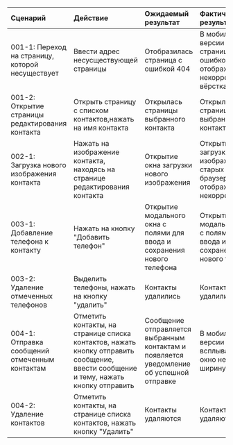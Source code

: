 |Сценарий|Действие|Ожидаемый результат|Фактический результат| Оценка|
|:---|:---|:---|:---|:---|
|001-1: Переход на страницу, которой несуществует| Ввести адрес несусществующей страницы| Отобразилась страница с ошибкой 404|В мобильной версии сайта страница с ошибкой 404 отображается некорректно(едет вёрстка)|70%|
|001-2: Открытие страницы редактирования контакта| Открыть страницу с списком контактов,нажать на имя контакта|Открылась страницы выбранного контакта |Открылась страницы выбранного контакта|100%|
|002-1: Загрузка нового изображения контакта| Нажать на изображение контакта, находясь на странице редактирования контакта| Открытие окна загрузки нового изображения|Открытие окна загрузки нового изображения - в старых версиях браузеров отображается некорректно|90%|
|003-1: Добавление телефона к контакту| Нажать на кнопку "Добавить телефон" |Открытие модального окна с полями для ввода и сохранения нового телефона|Открытие модального окна с полями для ввода и сохранения нового телефона|100%|
|003-2: Удаление отмеченных телефонов| Выделить телефоны, нажать на кнопку "удалить" | Контакты удалились|Контакты удалились|100%|
|004-1: Отправка сообщений отмеченным контактам| Отметить контакты, на странице списка контактов, нажать кнопку отправить сообщение, ввести сообщение и тему, нажать кнопку отправить|Сообщение отправляется выбранным контактам и появляется уведомление об успешной отправке|В мобильной версии всплывающее окно не влазит в ширину экрана|80%|
|004-2: Удаление контактов|  Отметить контакты, на странице списка контактов, нажать кнопку "Удалить"|Контакты удаляются|Контакты удаляются|100%|
